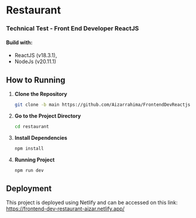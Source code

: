 # Restaurant

### Technical Test - Front End Developer ReactJS

#### Build with:
* ReactJS (v18.3.1),
* NodeJs (v20.11.1)

## How to Running
1. **Clone the Repository**
   
   ```bash
   git clone -b main https://github.com/Aizarrahima/FrontendDevReactjs-restaurant-AizarRahima.git
   ```
   
2. **Go to the Project Directory**

   ```bash
   cd restaurant
   ```
   
3. **Install Dependencies**

   ```bash
   npm install  
   ```

4. **Running Project**

   ```bash
   npm run dev
   ```

## Deployment

This project is deployed using Netlify and can be accessed on this link: https://frontend-dev-restaurant-aizar.netlify.app/

